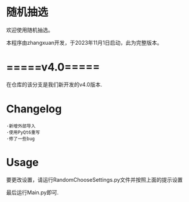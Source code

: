 # 随机抽选
欢迎使用随机抽选。

本程序由zhangxuan开发，于2023年11月1日启动，此为完整版本。

# =====v4.0=====


在仓库的该分支是我们新开发的v4.0版本.

# Changelog
    ·新增外部导入
    ·使用PyQt6重写
    ·修了一些bug
# Usage

要更改设置，请运行RandomChooseSettings.py文件并按照上面的提示设置

最后运行Main.py即可.
